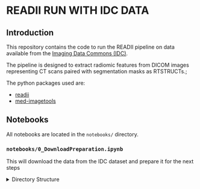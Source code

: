 # READII RUN WITH IDC DATA

## Introduction

This repository contains the code to run the READII pipeline on data available from the [Imaging Data Commons (IDC)](https://imaging.datacommons.cancer.gov/).

The pipeline is designed to extract radiomic features from DICOM images representing CT scans paired with segmentation masks as RTSTRUCTs.;

The python packages used are:

- [readii](https://github.com/bhklab/readii)
- [med-imagetools](https://github.com/bhklab/med-imagetools)

## Notebooks

All notebooks are located in the `notebooks/` directory.

### `notebooks/0_DownloadPreparation.ipynb`

This will download the data from the IDC dataset and prepare it for the next steps

<details>
  <summary>Directory Structure</summary>

  ```console
  notebooks/data/images/nsclc_radiomics//
  ├── dicoms/
  │   ├── Patient-LUNG1-101/
  │   │   └── StudyUID-27911/
  │   │       ├── CT_SeriesUID-55665/
  │   │       └── RTSTRUCT_SeriesUID-25865/
  │   ├── Patient-LUNG1-108/
  │   │   └── StudyUID-62453/
  │   │       ├── CT_SeriesUID-81484/
  │   │       └── RTSTRUCT_SeriesUID-99496/
  │   └── Patient-LUNG1-162/
  │       └── StudyUID-21249/
  │           ├── CT_SeriesUID-72433/
  │           └── RTSTRUCT_SeriesUID-38612/
  └── niftis/
      ├── SubjectID-0_LUNG1-162/
      │   └── StudyUID-21249/
      │       ├── CT_SeriesUID-72433/
      │       │   ├── original.nii.gz
      │       │   ├── randomized_sampled_full.nii.gz
      │       │   ├── randomized_sampled_non_roi.nii.gz
      │       │   ├── randomized_sampled_roi.nii.gz
      │       │   ├── shuffled_full.nii.gz
      │       │   ├── shuffled_non_roi.nii.gz
      │       │   └── shuffled_roi.nii.gz
      │       └── RTSTRUCT_SeriesUID-38612/
      │           └── GTV.nii.gz
      ├── SubjectID-1_LUNG1-101/
      │   └── StudyUID-27911/
      │       ├── CT_SeriesUID-55665/
      │       │   ├── original.nii.gz
      │       │   ├── randomized_sampled_full.nii.gz
      │       │   ├── randomized_sampled_non_roi.nii.gz
      │       │   ├── randomized_sampled_roi.nii.gz
      │       │   ├── shuffled_full.nii.gz
      │       │   ├── shuffled_non_roi.nii.gz
      │       │   └── shuffled_roi.nii.gz
      │       └── RTSTRUCT_SeriesUID-25865/
      │           └── GTV.nii.gz
      └── SubjectID-2_LUNG1-108/
          └── StudyUID-62453/
              ├── CT_SeriesUID-81484/
              │   ├── original.nii.gz
              │   ├── randomized_sampled_full.nii.gz
              │   ├── randomized_sampled_non_roi.nii.gz
              │   ├── randomized_sampled_roi.nii.gz
              │   ├── shuffled_full.nii.gz
              │   ├── shuffled_non_roi.nii.gz
              │   └── shuffled_roi.nii.gz
              └── RTSTRUCT_SeriesUID-99496/
                  └── GTV.nii.gz
  ```

</details>
